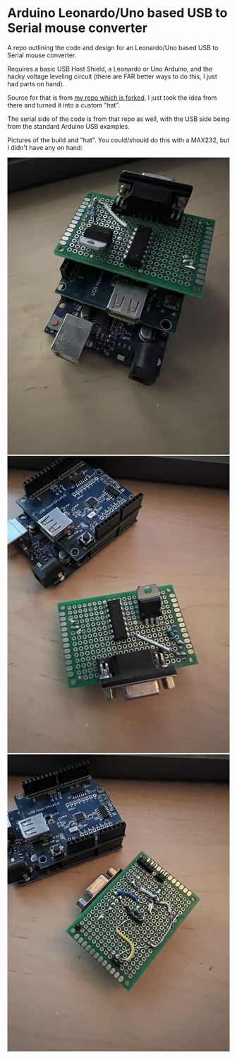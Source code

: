 # Arduino Leonardo/Uno based USB to Serial mouse converter 


A repo outlining the code and design for an Leonardo/Uno based USB to Serial mouse converter.  

Requires a basic USB Host Shield, a Leonardo or Uno Arduino, and the hacky voltage leveling circuit (there are FAR better ways to do this, I just had parts on hand).

Source for that is from [my repo which is forked](https://github.com/kroy-the-rabbit/ps2serial). I just took the idea from there and turned it into a custom "hat".

The serial side of the code is from that repo as well, with the USB side being from the standard Arduino USB examples.

Pictures of the build and "hat".  You could/should do this with a MAX232, but I didn't have any on hand:

![full build](build-A.jpg)
![detached hat](build-B.jpg)
![dirty hat underbelly](build-C.jpg)
